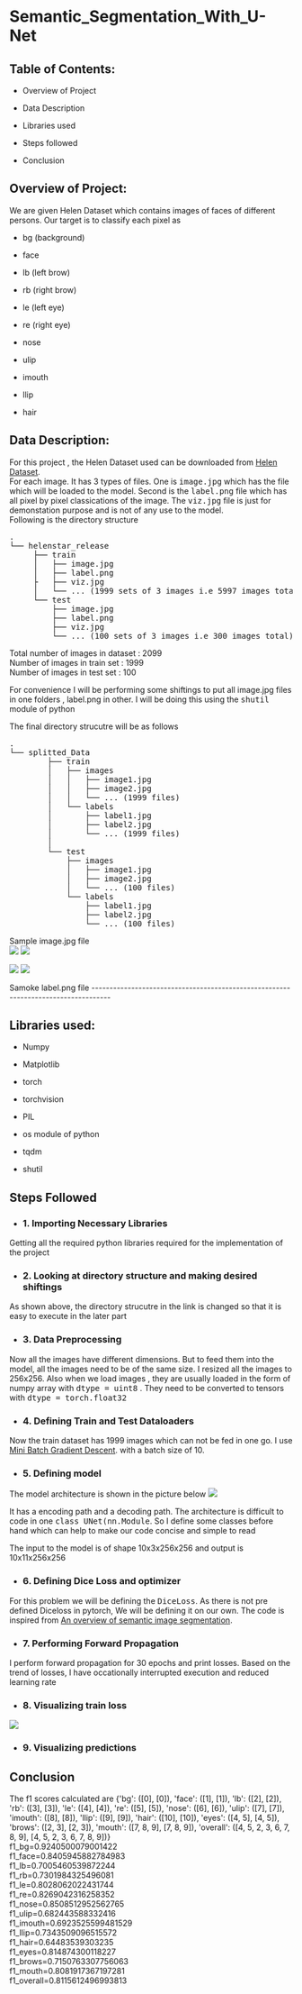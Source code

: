 # Semantic_Segmentation_With_U-Net

## Table of Contents: 
* Overview of Project

* Data Description 
* Libraries used

* Steps followed

* Conclusion



## Overview of Project:

We are given Helen Dataset which contains images of faces of different persons. Our target is to classify each pixel as 
* bg   (background)

* face 
* lb  (left brow)

* rb (right brow)
* le  (left eye)
  
* re (right eye)

* nose
* ulip
* imouth
* llip
* hair 

## Data Description:   
For this project , the Helen Dataset used can be downloaded from <a href='https://drive.google.com/file/d/1jweX1u0vltv-tYZhYp6mlyDZDy0aDyrw/view?usp=sharing'>Helen Dataset</a>.<br>
For each image. It has 3 types of files. One is <tt>image.jpg</tt> which has the file which will be loaded to the model. Second is the <tt>label.png</tt> file which has all pixel by pixel classications of the image. The <tt>viz.jpg</tt> file is just for demonstation purpose and is not of any use to the model.<br>
Following is the directory structure 


<pre>.
└── helenstar_release
     ├── train
     │   ├── image.jpg
     │   ├── label.png
     ├   ├── viz.jpg
     │   └── ... (1999 sets of 3 images i.e 5997 images total)           
     └── test
         ├── image.jpg
         ├── label.png
         ├── viz.jpg
         └── ... (100 sets of 3 images i.e 300 images total)</pre>

Total number of images in dataset : 2099<br>
Number of images in train set : 1999<br>
Number of images in test set : 100


For convenience I will be performing some shiftings to put all image.jpg files in one folders , label.png in other. I will be doing this using the <tt>shutil</tt> module of python

The final directory strucutre will be as follows
<pre>.
└── splitted_Data
        ├── train
        │   ├── images
        │   │   ├── image1.jpg
        │   │   ├── image2.jpg
        │   │   └── ... (1999 files)
        │   └── labels
        │       ├── label1.jpg
        │       ├── label2.jpg
        │       └── ... (1999 files)       
        │           
        └── test
            ├── images
            │   ├── image1.jpg
            │   ├── image2.jpg
            │   └── ... (100 files)
            └── labels
                ├── label1.jpg
                ├── label2.jpg
                └── ... (100 files)</pre>
                
Sample image.jpg file <br>
![](image1.png)
![](label1.png)

![](image2.png)
![](label2.png)



Samoke label.png file  -----------------------------------------------------------------------------------

## Libraries used:
* Numpy

* Matplotlib

* torch
* torchvision<br>
  
* PIL

* os module of python
* tqdm
* shutil

## Steps Followed

* ### 1. Importing Necessary Libraries
Getting all the required python libraries required for the implementation of the project

 
* ### 2. Looking at directory structure and making desired shiftings
As shown above, the directory strucutre in the link is changed so that it is easy to execute in the later part


* ### 3. Data Preprocessing
Now all the images have different dimensions. But to feed them into the model, all the images need to be of the same size. I resized all the images to 256x256. Also when we load images , they are usually loaded in the form of numpy array with <tt>dtype = uint8</tt> . They need to be converted to tensors with <tt>dtype = torch.float32</tt>

* ### 4. Defining Train and Test Dataloaders
Now the train dataset has 1999 images which can not be fed in one go. I use <a href='https://www.youtube.com/watch?v=4qJaSmvhxi8'>Mini Batch Gradient Descent</a>. with a batch size of 10.


* ### 5. Defining model
The model architecture is shown in the picture below
![](Model_arch.png)

It has a encoding path and a decoding path. The architecture is difficult to code in one <tt>class UNet(nn.Module</tt>. So I define some classes before hand which can help to make our code concise and simple to read

The input to the model is of shape 10x3x256x256 and output is 10x11x256x256


* ### 6. Defining Dice Loss and optimizer
For this problem we will be defining the <tt>DiceLoss</tt>. As there is not pre defined Diceloss in pytorch, We will be defining it on our own. The code is inspired from  <a href='https://www.jeremyjordan.me/semantic-segmentation/'>An overview of semantic image segmentation</a>.

* ### 7. Performing Forward Propagation
I perform forward propagation for 30 epochs and print losses. Based on the trend of losses, I have occationally interrupted execution and reduced learning rate



* ### 8. Visualizing train loss
![](train_losses.png)


* ### 9. Visualizing predictions



## Conclusion
The f1 scores calculated are
{'bg': ([0], [0]), 'face': ([1], [1]), 'lb': ([2], [2]), 'rb': ([3], [3]), 'le': ([4], [4]), 're': ([5], [5]), 'nose': ([6], [6]), 'ulip': ([7], [7]), 'imouth': ([8], [8]), 'llip': ([9], [9]), 'hair': ([10], [10]), 'eyes': ([4, 5], [4, 5]), 'brows': ([2, 3], [2, 3]), 'mouth': ([7, 8, 9], [7, 8, 9]), 'overall': ([4, 5, 2, 3, 6, 7, 8, 9], [4, 5, 2, 3, 6, 7, 8, 9])} <br>
f1_bg=0.9240500079001422 <br>
f1_face=0.8405945882784983 <br>
f1_lb=0.7005460539872244 <br>
f1_rb=0.7301984325496081 <br>
f1_le=0.8028062022431744 <br>
f1_re=0.8269042316258352 <br>
f1_nose=0.8508512952562765 <br>
f1_ulip=0.682443588332416 <br>
f1_imouth=0.6923525599481529 <br>
f1_llip=0.7343509096515572 <br>
f1_hair=0.64483539303235 <br>
f1_eyes=0.814874300118227 <br>
f1_brows=0.7150763307756063 <br>
f1_mouth=0.8081917367197281 <br>
f1_overall=0.8115612496993813 <br>
